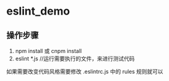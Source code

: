 # eslint_demo

## 操作步骤
1. npm install 或 cnpm install
2. eslint *.js //运行需要执行的文件，来进行测试代码

如果需要改变代码风格需要修改 .eslintrc.js 中的 rules 规则就可以